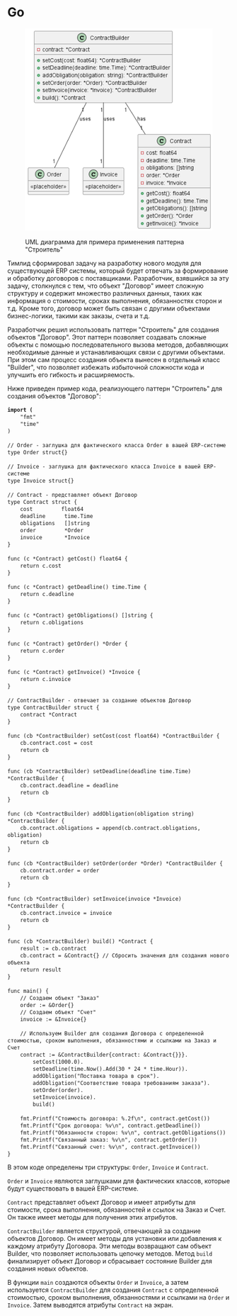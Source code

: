 # Go

<figure><img src="../../../../../.gitbook/assets/image (1) (1) (1) (1) (1) (1) (1) (1) (1) (1) (1) (1) (1) (1) (1).png" alt=""><figcaption><p>UML диаграмма для примера применения паттерна "Строитель"</p></figcaption></figure>

Тимлид сформировал задачу на разработку нового модуля для существующей ERP системы, который будет отвечать за формирование и обработку договоров с поставщиками. Разработчик, взявшийся за эту задачу, столкнулся с тем, что объект "Договор" имеет сложную структуру и содержит множество различных данных, таких как информация о стоимости, сроках выполнения, обязанностях сторон и т.д. Кроме того, договор может быть связан с другими объектами бизнес-логики, такими как заказы, счета и т.д.

Разработчик решил использовать паттерн "Строитель" для создания объектов "Договор". Этот паттерн позволяет создавать сложные объекты с помощью последовательного вызова методов, добавляющих необходимые данные и устанавливающих связи с другими объектами. При этом сам процесс создания объекта вынесен в отдельный класс "Builder", что позволяет избежать избыточной сложности кода и улучшить его гибкость и расширяемость.

Ниже приведен пример кода, реализующего паттерн "Строитель" для создания объектов "Договор":

<pre class="language-python" data-overflow="wrap" data-line-numbers><code class="lang-python"><strong>import (
</strong>    "fmt"
    "time"
)

// Order - заглушка для фактического класса Order в вашей ERP-системе
type Order struct{}

// Invoice - заглушка для фактического класса Invoice в вашей ERP-системе
type Invoice struct{}

// Contract - представляет объект Договор
type Contract struct {
    cost         float64
    deadline      time.Time
    obligations   []string
    order         *Order
    invoice       *Invoice
}

func (c *Contract) getCost() float64 {
    return c.cost
}

func (c *Contract) getDeadline() time.Time {
    return c.deadline
}

func (c *Contract) getObligations() []string {
    return c.obligations
}

func (c *Contract) getOrder() *Order {
    return c.order
}

func (c *Contract) getInvoice() *Invoice {
    return c.invoice
}

// ContractBuilder - отвечает за создание объектов Договор
type ContractBuilder struct {
    contract *Contract
}

func (cb *ContractBuilder) setCost(cost float64) *ContractBuilder {
    cb.contract.cost = cost
    return cb
}

func (cb *ContractBuilder) setDeadline(deadline time.Time) *ContractBuilder {
    cb.contract.deadline = deadline
    return cb
}

func (cb *ContractBuilder) addObligation(obligation string) *ContractBuilder {
    cb.contract.obligations = append(cb.contract.obligations, obligation)
    return cb
}

func (cb *ContractBuilder) setOrder(order *Order) *ContractBuilder {
    cb.contract.order = order
    return cb
}

func (cb *ContractBuilder) setInvoice(invoice *Invoice) *ContractBuilder {
    cb.contract.invoice = invoice
    return cb
}

func (cb *ContractBuilder) build() *Contract {
    result := cb.contract
    cb.contract = &#x26;Contract{} // Сбросить значения для создания нового объекта
    return result
}

func main() {
    // Создаем объект "Заказ"
    order := &#x26;Order{}
    // Создаем объект "Счет"
    invoice := &#x26;Invoice{}

    // Используем Builder для создания Договора с определенной стоимостью, сроком выполнения, обязанностями и ссылками на Заказ и Счет
    contract := &#x26;ContractBuilder{contract: &#x26;Contract{}}}.
        setCost(1000.0).
        setDeadline(time.Now().Add(30 * 24 * time.Hour)).
        addObligation("Поставка товара в срок").
        addObligation("Соответствие товара требованиям заказа").
        setOrder(order).
        setInvoice(invoice).
        build()

    fmt.Printf("Стоимость договора: %.2f\n", contract.getCost())
    fmt.Printf("Срок договора: %v\n", contract.getDeadline())
    fmt.Printf("Обязанности сторон: %v\n", contract.getObligations())
    fmt.Printf("Связанный заказ: %v\n", contract.getOrder())
    fmt.Printf("Связанный счет: %v\n", contract.getInvoice())
}
</code></pre>

В этом коде определены три структуры: `Order`, `Invoice` и `Contract`.&#x20;

`Order` и `Invoice` являются заглушками для фактических классов, которые будут существовать в вашей ERP-системе.&#x20;

`Contract` представляет объект Договор и имеет атрибуты для стоимости, срока выполнения, обязанностей и ссылок на Заказ и Счет. Он также имеет методы для получения этих атрибутов.

`ContractBuilder` является структурой, отвечающей за создание объектов Договор. Он имеет методы для установки или добавления к каждому атрибуту Договора. Эти методы возвращают сам объект Builder, что позволяет использовать цепочку методов. Метод `build` финализирует объект Договор и сбрасывает состояние Builder для создания новых объектов.

В функции `main` создаются объекты `Order` и `Invoice`, а затем используется `ContractBuilder` для создания `Contract` с определенной стоимостью, сроком выполнения, обязанностями и ссылками на `Order` и `Invoice`. Затем выводятся атрибуты `Contract` на экран.
